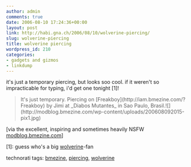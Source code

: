 ```yaml
---
author: admin
comments: true
date: 2006-08-10 17:24:36+00:00
layout: post
link: http://habi.gna.ch/2006/08/10/wolverine-piercing/
slug: wolverine-piercing
title: wolverine piercing
wordpress_id: 210
categories:
- gadgets and gizmos
- linkdump
---
```



it's just a temporary piercing, but looks soo cool. if it weren't so impracticable for typing, i'd get one tonight [1]!


<blockquote>
It's just temporary. Piercing on [Freakboy](http://iam.bmezine.com/?Freakboy) by Jimi at _Diabos Mutantes_ in Sao Paulo, Brasil.![](http://modblog.bmezine.com/wp-content/uploads/200608092015-pix1.jpg)
</blockquote>


[via the excellent, inspiring and sometimes heavily NSFW [modblog.bmezine.com](http://modblog.bmezine.com/2006/08/10/wolverine-or-freakboy/)]



[1]: guess who's a big [wolverine](http://en.wikipedia.org/wiki/Wolverine_(comics))-fan





technorati tags: [bmezine](http://www.technorati.com/tag/bmezine), [piercing](http://www.technorati.com/tag/piercing), [wolverine](http://www.technorati.com/tag/wolverine)
